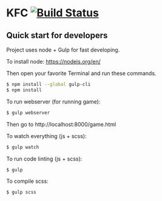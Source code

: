 # KFC [![Build Status](https://travis-ci.org/Flight/kfc.svg?branch=master)](https://travis-ci.org/Flight/kfc)

## Quick start for developers
Project uses node + Gulp for fast developing.

To install node: https://nodejs.org/en/

Then open your favorite Terminal and run these commands.

```sh
$ npm install --global gulp-cli
$ npm install
```

To run webserver (for running game):
```sh
$ gulp webserver
```
Then go to http://localhost:8000/game.html

To watch everything (js + scss):
```sh
$ gulp watch
```

To run code linting (js + scss):
```sh
$ gulp
```

To compile scss:
```sh
$ gulp scss
```